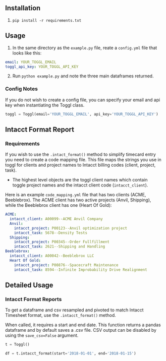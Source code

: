 ## Installation

1. `pip install -r requirements.txt`

## Usage

1. In the same directory as the `example.py` file, reate a `config.yml` file that looks like this:

```yaml
email: YOUR_TOGGL_EMAIL
toggl_api_key: YOUR_TOGGL_API_KEY
```

2. Run `python example.py` and note the three main dataframes returned.

### Config Notes

If you do not wish to create a config file, you can specify your email and api 
key when instantiating the Toggl class.

```python
toggl = Toggl(email='YOUR_TOGGL_EMAIL', api_key='YOUR_TOGGL_API_KEY')
```

## Intacct Format Report

### Requirements

If you wish to use the `.intact_format()` method to simplify timecard entry you 
need to create a code mapping file. This file maps the strings you use in toggl 
for clients and project names to Intacct billing codes (client, project, task).

- The highest level objects are the toggl client names which contain toggle 
project names and the intacct client code (`intacct_client`).

Here is an example `code_mapping.yml` file that has two clients (ACME, Beeblebrox). The ACME client 
has two active projects (Anvil, Shipping), while the Beeblebrox client has one 
(Heart Of Gold):

```yaml
ACME:
  intacct_client: A00099--ACME Anvil Company
  Anvil:
    intacct_project: P00123--Anvil optimization project
    intacct_task: 5678--Density Tests
  Shipping:
    intacct_project: P00345--Order Fullfillment
    intacct_task: 2621--Shipping and Handling
Beeblebrox:
  intacct_client: A00042--Beeblebrox LLC
  Heart Of Gold:
    intacct_project: P00876--Spacecraft Maintenance
    intacct_task: 8594--Infinite Improbability Drive Realignment
```

## Detailed Usage

### Intacct Format Reports

To get a dataframe and csv resampled and pivoted to match Intacct Timesheet 
format, use the `.intacct_format()` method.

When called, it requires a start and end date. This function returns a pandas
dataframe and by default saves a .csv file. CSV output can be disabled by using
the `save_csv=False` argument.

```python
t = Toggl()

df = t.intacct_format(start='2018-01-01', end='2018-01-15')
```